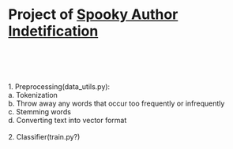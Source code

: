 # Project of [Spooky Author Indetification](https://www.kaggle.com/c/spooky-author-identification)
</br></br>
</br></br>1. Preprocessing(data_utils.py): </br>
    a. Tokenization</br>
    b. Throw away any words that occur too frequently or infrequently</br>
    c. Stemming words</br>
    d. Converting text into vector format</br>
</br>
2. Classifier(train.py?)</br>
